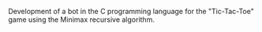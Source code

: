 Development of a bot in the C programming language for the "Tic-Tac-Toe" game using the Minimax recursive algorithm.
